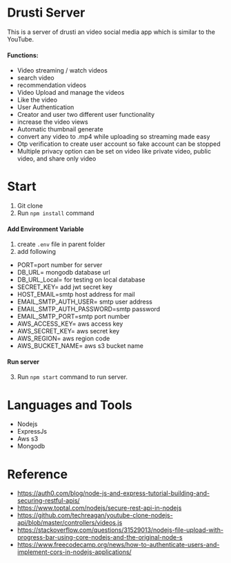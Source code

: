 # Drusti Server 
This is a server of drusti an video social media app which is similar to the YouTube.

#### Functions:
- Video streaming / watch videos
- search video
- recommendation videos
- Video Upload and manage the videos
- Like the video
- User Authentication 
- Creator and user two different user functionality
- increase the video views
- Automatic thumbnail generate
- convert any video to .mp4 while uploading so streaming made easy
- Otp verification to create user account so fake account can be stopped
- Multiple privacy option can be set on video like private video, public video, and share only video



# Start
1) Git clone
2) Run `npm install` command

#### Add Environment Variable
1) create `.env` file in parent folder
2) add following
- PORT=port number for server
- DB_URL= mongodb database url
- DB_URL_Local= for testing on local database 
- SECRET_KEY= add jwt secret key
- HOST_EMAIL=smtp host address for mail
- EMAIL_SMTP_AUTH_USER= smtp user address
- EMAIL_SMTP_AUTH_PASSWORD=smtp password
- EMAIL_SMTP_PORT=smtp port number
- AWS_ACCESS_KEY= aws access key
- AWS_SECRET_KEY= aws secret key
- AWS_REGION= aws region code
- AWS_BUCKET_NAME= aws s3 bucket name

#### Run server
3) Run `npm start` command to run server.

# Languages and Tools
- Nodejs
- ExpressJs
- Aws s3
- Mongodb


# Reference 

- https://auth0.com/blog/node-js-and-express-tutorial-building-and-securing-restful-apis/
- https://www.toptal.com/nodejs/secure-rest-api-in-nodejs
- https://github.com/techreagan/youtube-clone-nodejs-api/blob/master/controllers/videos.js
- https://stackoverflow.com/questions/31529013/nodejs-file-upload-with-progress-bar-using-core-nodejs-and-the-original-node-s
- https://www.freecodecamp.org/news/how-to-authenticate-users-and-implement-cors-in-nodejs-applications/

